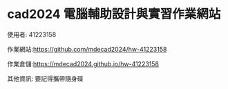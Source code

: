 # cad2024 電腦輔助設計與實習作業網站

使用者: 41223158

作業網站:https://github.com/mdecad2024/hw-41223158 

作業倉儲:https://mdecad2024.github.io/hw-41223158

其他資訊: 要記得攜帶隨身碟
         
